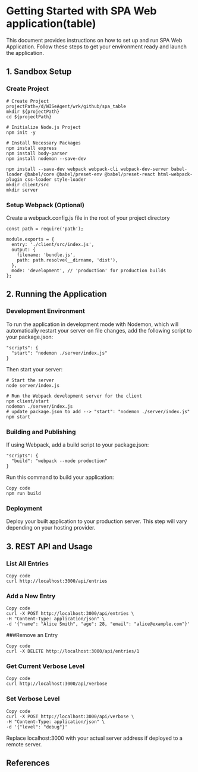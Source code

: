 # Getting Started with SPA Web application(table)

This document provides instructions on how to set up and run SPA Web Application. Follow these steps to get your environment ready and launch the application.

## 1. Sandbox Setup

### Create Project
``` #bash
# Create Project
projectPath=/d/WISeAgent/wrk/github/spa_table
mkdir ${projectPath}
cd ${projectPath}

# Initialize Node.js Project
npm init -y

# Install Necessary Packages
npm install express
npm install body-parser
npm install nodemon --save-dev

npm install --save-dev webpack webpack-cli webpack-dev-server babel-loader @babel/core @babel/preset-env @babel/preset-react html-webpack-plugin css-loader style-loader
mkdir client/src
mkdir server
```
### Setup Webpack (Optional)
Create a webpack.config.js file in the root of your project directory
```
const path = require('path');

module.exports = {
  entry: './client/src/index.js',
  output: {
    filename: 'bundle.js',
    path: path.resolve(__dirname, 'dist'),
  },
  mode: 'development', // 'production' for production builds
};
```


## 2. Running the Application

### Development Environment
To run the application in development mode with Nodemon, which will automatically restart your server on file changes, add the following script to your package.json:

```#bash
"scripts": {
  "start": "nodemon ./server/index.js"
}
```
Then start your server:
``` #bash
# Start the server
node server/index.js

# Run the Webpack development server for the client
npm client/start
nodemon ./server/index.js
# update package.json to add --> "start": "nodemon ./server/index.js"
npm start
```
### Building and Publishing
If using Webpack, add a build script to your package.json:

``` #json
"scripts": {
  "build": "webpack --mode production"
}
```

Run this command to build your application:
``` #bash
Copy code
npm run build
```

### Deployment
Deploy your built application to your production server. This step will vary depending on your hosting provider.

## 3. REST API and Usage

### List All Entries
``` #bash
Copy code
curl http://localhost:3000/api/entries
```

### Add a New Entry
``` #bash
Copy code
curl -X POST http://localhost:3000/api/entries \
-H "Content-Type: application/json" \
-d '{"name": "Alice Smith", "age": 28, "email": "alice@example.com"}'
```

###Remove an Entry
``` #bash
Copy code
curl -X DELETE http://localhost:3000/api/entries/1
```

### Get Current Verbose Level
``` #bash
Copy code
curl http://localhost:3000/api/verbose
```

### Set Verbose Level
``` #bash
Copy code
curl -X POST http://localhost:3000/api/verbose \
-H "Content-Type: application/json" \
-d '{"level": "debug"}'
```

Replace localhost:3000 with your actual server address if deployed to a remote server.

## References
